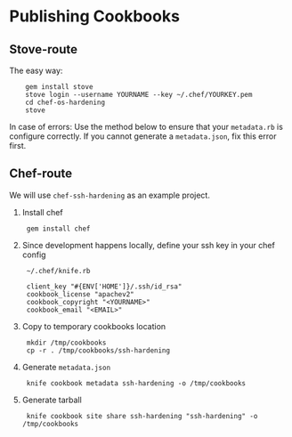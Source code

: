 # Publishing Cookbooks

## Stove-route

The easy way:

        gem install stove
        stove login --username YOURNAME --key ~/.chef/YOURKEY.pem
        cd chef-os-hardening
        stove

In case of errors: Use the method below to ensure that your `metadata.rb` is configure correctly. If you cannot generate a `metadata.json`, fix this error first.

## Chef-route

We will use `chef-ssh-hardening` as an example project.

1. Install chef
        
        gem install chef

2. Since development happens locally, define your ssh key in your chef config

        ~/.chef/knife.rb
        
        client_key "#{ENV['HOME']}/.ssh/id_rsa"
        cookbook_license "apachev2"
        cookbook_copyright "<YOURNAME>"
        cookbook_email "<EMAIL>"

3. Copy to temporary cookbooks location

        mkdir /tmp/cookbooks
        cp -r . /tmp/cookbooks/ssh-hardening

4. Generate `metadata.json`

        knife cookbook metadata ssh-hardening -o /tmp/cookbooks

5. Generate tarball

        knife cookbook site share ssh-hardening "ssh-hardening" -o /tmp/cookbooks
